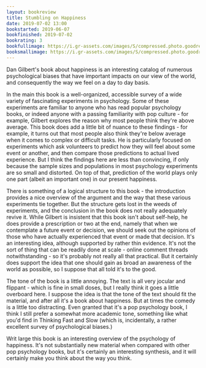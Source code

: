 ```yaml
---
layout: bookreview
title: Stumbling on Happiness
date: 2019-07-02 13:00
bookstarted: 2019-06-07
bookfinished: 2019-07-02
bookrating: 3
bookfullimage: https://i.gr-assets.com/images/S/compressed.photo.goodreads.com/books/1327947323l/56627._SX98_.jpg
booksmallimage: https://i.gr-assets.com/images/S/compressed.photo.goodreads.com/books/1327947323l/56627._SY75_.jpg
---
```


Dan Gilbert's book about happiness is an interesting catalog of numerous psychological biases that have important impacts on our view of the world, and consequently the way we feel on a day to day basis.



In the main this book is a well-organized, accessible survey of a wide variety of fascinating experiments in psychology. Some of these experiments are familiar to anyone who has read popular psychology books, or indeed anyone with a passing familiarity with pop culture - for example, Gilbert explores the reason why most people think they're above average. This book does add a little bit of nuance to these findings - for example, it turns out that most people also think they're below average when it comes to complex or difficult tasks. He is particularly focused on experiments which ask volunteers to predict how they will feel about some event or another, and then compare those predictions to actual lived experience. But I think the findings here are less than convincing, if only because the sample sizes and populations in most psychology experiments are so small and distorted. On top of that, prediction of the world plays only one part (albeit an important one) in our present happiness.



There is something of a logical structure to this book - the introduction provides a nice overview of the argument and the way that these various experiments tie together. But the structure gets lost in the weeds of experiments, and the conclusion in the book does not really adequately revive it. While Gilbert is insistent that this book isn't about self-help, he does provide a prescription or two at the end, namely that when we contemplate a future event or decision, we should seek out the opinions of those who have actually experienced that event or made that decision. It's an interesting idea, although supported by rather thin evidence. It's not the sort of thing that can be readily done at scale - online comment threads notwithstanding - so it's probably not really all that practical. But it certainly does support the idea that one should gain as broad an awareness of the world as possible, so I suppose that all told it's to the good.



The tone of the book is a little annoying. The text is all very jocular and flippant - which is fine in small doses, but I really think it goes a little overboard here. I suppose the idea is that the tone of the text should fit the material, and after all it's a book about happiness. But at times the comedy is a little too distracting. Even granted that it's a pop psychology book, I think I still prefer a somewhat more academic tone, something like what you'd find in Thinking Fast and Slow (which is, incidentally, a rather excellent survey of psychological biases.)



Writ large this book is an interesting overview of the psychology of happiness. It's not substantially new material when compared with other pop psychology books, but it's certainly an interesting synthesis, and it will certainly make you think about the way you think.